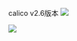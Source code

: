 calico v2.6版本 
![](https://note.youdao.com/yws/public/resource/ca7c2468223e3c4a80c4e24b70ff9608/xmlnote/423EB494CB8A4844A9896B8649B52E61/20234)  

![](https://note.youdao.com/yws/public/resource/ca7c2468223e3c4a80c4e24b70ff9608/xmlnote/FB510CCE17C44D878D5FA192349893CA/20236)  
